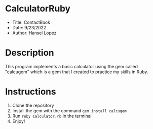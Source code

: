 # CalculatorRuby

- Title: ContactBook
- Date: 9/23/2022
- Author: Hansel Lopez

# Description

This program implements a basic calculator using the gem called "calcugem" which is a gem that I created to practice my skills in Ruby.

# Instructions

1. Clone the repository
2. Install the gem with the command `gem install calcugem`
3. Run `ruby Calculator.rb` in the terminal
4. Enjoy!
